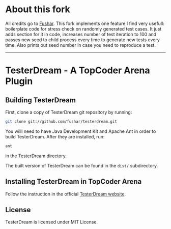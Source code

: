 About this fork
===============

All credits go to [Fushar](http://fusharblog.com/apps/testerdream/).
This fork implements one feature I find very usefull: boilerplate code for stress check on randomly generated test cases. It just adds section for it in code, increases number of test iteration to 100 and passes new seed to child process every time to generate new tests every time. Also prints out seed number in case you need to reproduce a test.

***

TesterDream - A TopCoder Arena Plugin
=====================================

Building TesterDream
------------------------

First, clone a copy of TesterDream git repository by running:

```bash
git clone git://github.com/fushar/testerdream.git
```

You willl need to have Java Development Kit and Apache Ant in order to build TesterDream. After they are installed, run:

```bash
ant
```

in the TesterDream directory.

The built version of TesterDream can be found in the `dist/` subdirectory.

Installing TesterDream in TopCoder Arena
----------------------------------------

Follow the instruction in the official [TesterDream website](http://fusharblog.com/apps/testerdream).

License
-------

TesterDream is licensed under MIT License.
